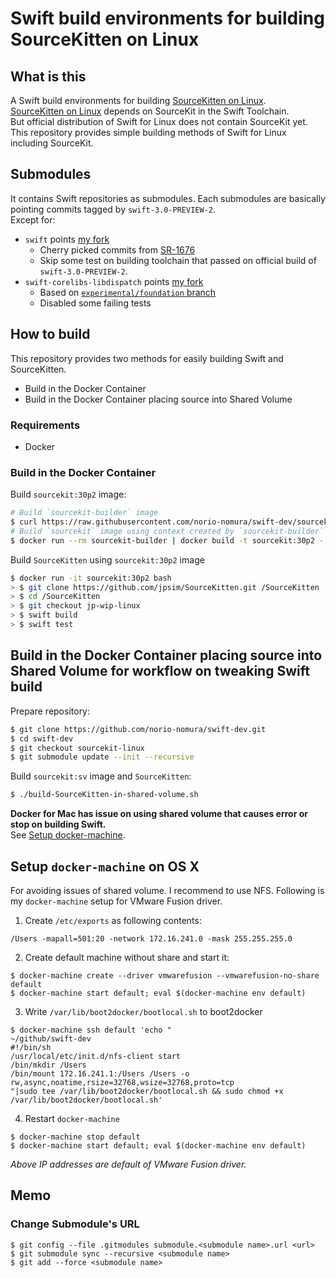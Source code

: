 # Swift build environments for building SourceKitten on Linux

## What is this
A Swift build environments for building [SourceKitten on Linux](https://github.com/jpsim/SourceKitten/pull/223).  
[SourceKitten on Linux](https://github.com/jpsim/SourceKitten/pull/223) depends on SourceKit in the Swift Toolchain.  
But official distribution of Swift for Linux does not contain SourceKit yet.   
This repository provides simple building methods of Swift for Linux including SourceKit.  

## Submodules
It contains Swift repositories as submodules. Each submodules are basically pointing commits tagged by `swift-3.0-PREVIEW-2`.  
Except for:
- `swift` points [my fork](https://github.com/norio-nomura/swift/tree/sourcekit-linux-preview-2)   
  - Cherry picked commits from [SR-1676](https://bugs.swift.org/browse/SR-1676)
  - Skip some test on building toolchain that passed on official build of `swift-3.0-PREVIEW-2`.
- `swift-corelibs-libdispatch` points [my fork](https://github.com/norio-nomura/swift-corelibs-libdispatch/tree/sourcekit-linux-preview-2)
  - Based on [`experimental/foundation` branch](https://github.com/apple/swift-corelibs-libdispatch/tree/experimental/foundation)
  - Disabled some failing tests

## How to build
This repository provides two methods for easily building Swift and SourceKitten.

- Build in the Docker Container
- Build in the Docker Container placing source into Shared Volume

### Requirements
- Docker

### Build in the Docker Container
Build `sourcekit:30p2` image:
```sh
# Build `sourcekit-builder` image
$ curl https://raw.githubusercontent.com/norio-nomura/swift-dev/sourcekit-linux/Dockerfile-sourcekit-builder | docker build -t sourcekit-builder -
# Build `sourcekit` image using context created by `sourcekit-builder`
$ docker run --rm sourcekit-builder | docker build -t sourcekit:30p2 -
```

Build `SourceKitten` using `sourcekit:30p2` image
```sh
$ docker run -it sourcekit:30p2 bash
> $ git clone https://github.com/jpsim/SourceKitten.git /SourceKitten
> $ cd /SourceKitten
> $ git checkout jp-wip-linux
> $ swift build
> $ swift test
```

## Build in the Docker Container placing source into Shared Volume for workflow on tweaking Swift build
Prepare repository:
```sh
$ git clone https://github.com/norio-nomura/swift-dev.git
$ cd swift-dev
$ git checkout sourcekit-linux
$ git submodule update --init --recursive
```

Build `sourcekit:sv` image and `SourceKitten`:
```sh
$ ./build-SourceKitten-in-shared-volume.sh
```

**Docker for Mac has issue on using shared volume that causes error or stop on building Swift.**  
See [Setup docker-machine](#setup-docker-machine-on-os-x).

## Setup `docker-machine` on OS X
For avoiding issues of shared volume. I recommend to use NFS.
Following is my `docker-machine` setup for VMware Fusion driver.

1. Create `/etc/exports` as following contents:
  ```exports
  /Users -mapall=501:20 -network 172.16.241.0 -mask 255.255.255.0
  ```

2. Create default machine without share and start it:
  ```console
  $ docker-machine create --driver vmwarefusion --vmwarefusion-no-share default
  $ docker-machine start default; eval $(docker-machine env default)
  ```

3. Write `/var/lib/boot2docker/bootlocal.sh` to boot2docker
  ```console
  $ docker-machine ssh default 'echo "                                                                                                                   ~/github/swift-dev
  #!/bin/sh
  /usr/local/etc/init.d/nfs-client start
  /bin/mkdir /Users
  /bin/mount 172.16.241.1:/Users /Users -o rw,async,noatime,rsize=32768,wsize=32768,proto=tcp
  "|sudo tee /var/lib/boot2docker/bootlocal.sh && sudo chmod +x /var/lib/boot2docker/bootlocal.sh'
  ```

4. Restart `docker-machine`
  ```console
  $ docker-machine stop default
  $ docker-machine start default; eval $(docker-machine env default)
  ```

*Above IP addresses are default of VMware Fusion driver.*

## Memo

### Change Submodule's URL
```console
$ git config --file .gitmodules submodule.<submodule name>.url <url>
$ git submodule sync --recursive <submodule name>
$ git add --force <submodule name>
```
